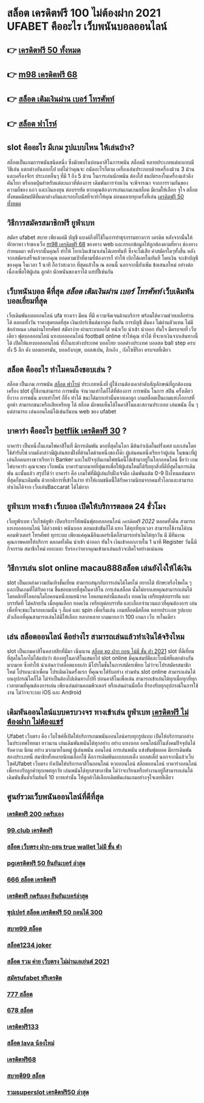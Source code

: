 # สล็อต เครดิตฟรี 100 ไม่ต้องฝาก 2021 UFABET คืออะไร เว็บพนันบอลออนไลน์

## 👉 [เครดิตฟรี 50 ทั้งหมด](https://www.ufaeat.com/regis-ufabet-master-free/)
## 👉 [m98 เครดิตฟรี 68](https://www.ufaeat.com/register/)
## 👉 [สล็อต เติมเงินผ่าน เบอร์ โทรศัพท์](https://www.ufaeat.com/credit-free-50/)
## 👉 [สล็อต ฟาโรห์](https://www.ufaeat.com/regis-ufabet-master-free/)

##  slot  คืออะไร มีเกม รูปแบบไหน ให้เล่นบ้าง?

 สล็อตเป็นเกมการพนันชนิดหนึ่ง ซึ่งมักพบในบ่อนคาสิโนการพนัน สล็อตมี หลายประเภทแต่ละแบบมี วิธีเล่น   แตกต่างกันออกไป แต่ไม่ว่าคุณจะ ถนัดอะไรก็ตาม เครื่องเล่นประกอบด้วยเครื่องม้วน 3 ม้วน และเครื่องจักร ประเภทอื่นๆ  ที่มี 1 ถึง 5 ม้วน ในการเล่นนักพนัน ต้องใส่ ธนบัตรลงในเครื่องแล้วดึงคันโยก หรือกดปุ่มสำหรับแต่ละแถวที่ต้องการ เดิมพันการจ่ายเงิน จะพิจารณา จากการรวมกันของความถี่ของ แถว และเงินลงทุน ต่อบรรทัด  หากคุณต้องการเล่นเกมเกมสล็อต มีเกมให้เลือก จุใจ  สล็อต ทั้งหมดมีสมบัติที่แตกต่างกันและรอบโบนัสที่จะทำให้คุณ ผ่อนคลายทุกครั้งที่เล่น
 [เครดิตฟรี 50 ทั้งหมด](https://www.ufaeat.com/register/)

## วิธีการสมัครสมาชิกฟรี  ยูฟ่าเบท  

สมัคร ufabet   สบาย เพียงแค่มี บัญชี  แบงค์กิ้งที่ใช้ในการทำธุรกรรมทางการ เครดิต หลังจากนั้นให้ ทักหาหา เจ้าของเว็บ [m98 เครดิตฟรี 68](https://www.ufaeat.com/credit-free-50/) ของทาง  web  และกรอกข้อมูลให้ถูกต้องตามที่ทาง ช่องทางกำหนดมา หลังจากนั้นคุณก็ ทำให้ โยกเงินเข้ามาเล่นได้เลยทันที ซึ่งจะไม่เสีย ค่าสมัครใดๆทั้งสิ้น หลังจากสมัครเสร็จแล้วหากคุณ ยอดตามเป้าที่ตามที่ต้องการก็  ทำให้ เบิกได้เลยในทันที โดยเงิน จะเข้าบัญชีของคุณ  ในเวลา 1 นาที ถือว่าสะดวก ที่สุดแล้วใน ณ ตอนนี้ นอกจากนี้ยังเพิ่ม ข้อเสนอใหม่ อย่างต่อเนื่องเพื่อให้ผู้เล่น ลูกค้า นักพนันของเราได้ แฮปปี้เช่นกัน

## เว็บพนันบอล ดีที่สุด *สล็อต เติมเงินผ่าน เบอร์ โทรศัพท์* เว็บเดิมพันบอลเยี่ยมที่สุด

 เว็บเดิมพันบอลออนไลน์  ufa ทางเรา มีคน ที่มี ความจัดเจนด้านบริการ พร้อมให้ความช่วยเหลือท่านได้  ตลอดทั้งวัน   ราคาสุดยอดที่สุด  เงินเปอร์เซ็นต์มากสุด  ยืนยัน   การบัญชี  มั่นคง  ไม่ผ่านตัวแทน  ไม่มีข้อกำหนด   เล่นผ่านโทรศัพท์  สมัครง่าย  ผ่านระบบออโต้ หน้าเว็บ   นำเข้า   นำออก ทันใจ มีครบจบที่ เว็บ เดียว ฟุตบอลออนไลน์ แทงบอลออนไลน์ football online ทำให้คุณ ทำได้ ที่จะหาเงินจากเส้นทางนี้ได้ เปิดให้แทงบอลออนไลน์ ทั้งในละต่างประเทศ บอลไทย  บอลต่างประเทศ บอลสด  ball step ครบทั้ง 5 ลีก ดัง  บอลเยอรมัน,  บอลอังกฤษ,  บอลสเปน, ลีกเอิง , กัลโซซีรีอา  ครบจบที่เดียว

## สล็อต  คืออะไร ทำไมคนถึงชอบเล่น ?

สล็อต เป็นเกม  การพนัน [สล็อต ฟาโรห์](https://www.ufaeat.com/) ประเภทหนึ่งที่ ผู้ใช้งานต้องเดาลำดับสัญลักษณ์ที่ถูกต้องบนเครื่อง slot   ผู้ใช้งานสามารถ   การพนัน จำนวนเท่าใดก็ได้ที่ต้องการ  การพนัน ในการ สปิน ครั้งเดียว ยิ่งวาง  การพนัน มากเท่าไหร่ ก็ยิ่ง ทำได้ ชนะได้มากเท่านั้นหากเดาถูก  เกมสล็อตเป็นเกมแห่งโอกาสที่ลูกค้า สามารถชนะหรือเสียเหรียญ ได้ สล็อต มักพบเห็นได้ในคาสิโนและสถานประกอบ  เล่นพนัน อื่น ๆ แต่สามารถ เล่นออนไลน์ได้เช่นกันบน web ของ ufabet 


## บาคาร่า คืออะไร [betflik เครดิตฟรี 30](https://www.ufaeat.com/credit-free-50/) ? 

บาคาร่า เป็นหนึ่งในเกมไพ่คาสิโนที่  มีการเดิมพัน มากที่สุดในโลก มีต้นกำเนิดในฝรั่งเศส และเล่นโดยใช้สำรับไพ่ เกมดังกล่าวมีผู้เล่นสองฝั่งที่ด้านใดด้านหนึ่งของโต๊ะ ผู้เล่นคนหนึ่งเรียกว่าผู้เล่น ในขณะที่ผู้เล่นอีกคนทางขวาเรียกว่า  Banker และในปัจจุบันเกมไพ่ชนิดนี้ได้เข้ามาอยู่ในโลกออนไลน์ ชื่อว่า  เกมไพ่บาคาร่า  คุณจะพบ  เว็บพนัน บาคาร่ามากมายที่ทุ่มเทเพื่อให้ผู้เล่นใหม่ได้รับทุกสิ่งที่ดีที่สุดในการเดิมพัน  ฉะนั้นแล้ว สรุปได้ว่า บาคาร่า คือ เกมไพ่ที่มีผู้เล่นกับฝั่งเจ้ามือ เดิมพันแต้ม 0-9 ฝั่งไหนแต้มมากที่สุดก็ชนะเดิมพัน ด้วยกติการที่เข้าในง่าย ทำให้เกมชนิดนี้่ได้รับความนิยมจากคนทั่วโลกและสามารถทำเงินได้จาก เว็บเล่นBaccarat  ได้ไม่ยาก

##  ยูฟ่าเบท ทางเข้า  เว็บบอล  เปิดให้บริการตลอด 24 ชั่วโมง

 เว็บยูฟ่าเบท เว็บไซต์ยูฟ่า เปิดบริการให้พนันฟุตบอลออนไลน์   *เครดิตฟรี 2022*  ตลอดทั้งคืน สามารถแทงบอลออนไลน์ ได้ล่วงหน้า  พนันบอล  ตอนแข่งขันก็ได้  แทง ได้ทุกที่ทุกเวลา สามารถใช้งานได้บน คอมพิวเตอร์ โทรศัพท์ ทุกระบบ เพียงแค่คุณมีอินเตอร์เน็ตก็สามารถทำเงินได้ทุกวัน มี มีทีมงาน คุณภาพคอยให้บริการ ตลอดทั้งคืน  นำเข้า   นำออก ทันใจ เงินเข้าออกภายใน 1 นาที  Register วันนี้มีกิจกรรม  สมาชิกใหม่ เยอะแยะ รับรองว่าหากคุณเข้ามาเล่นแล้วจะติดใจอย่างแน่นอน 


## วิธีการเล่น slot online  **macau888สล็อต** เล่นยังไงให้ได้เงิน

 slot เป็นแหล่งความบันเทิงชั้นเยี่ยม สามารถสนุกกับการเล่นได้โดยไม่ อยากได้ ทักษะหรือโชคใด ๆ และเป็นเกมที่ได้รับความ ชื่นชอบมากที่สุดในคาสิโน  การเล่นสล็อต นั้นไม่ยากเลยคุณสามารถเล่นได้โดยคลิกที่ไอคอนใดไอคอนหนึ่งบนหน้าจอ ไอคอนเหล่านี้แสดงถึง ยอดเงิน เหรียญต่อบรรทัด และบรรทัดที่ ไม่คล้ายกัน เมื่อคุณเลือก ยอดเงิน  เหรียญต่อบรรทัด และเลือกจำนวนแถวที่คุณต้องการ เล่นเพื่อที่จะชนะในรอบเกมนั้น ๆ ก็แค่ แตะ   spin เพื่อเริ่มเล่น เกมสล็อตมีสล็อต หลายประเภท รูปแบบ ตัวเลือกที่คุณสามารถเล่นได้มีให้เลือก หลากหลาย เกมมากกว่า 100 เกมภ เว็บ ายในเดียว


## เล่น สล็อตออนไลน์ ดีอย่างไร สามารถเล่นแล้วทำเงินได้จริงไหม

 slot เป็นเกมคาสิโนคลาสสิกที่มีมา เนิ่นนาน  [สล็อต xo ฝาก ถอน ไม่มี ขั้น ต่ํา 2021](https://www.ufaeat.com/)  slot  ที่ดีเยี่ยมที่สุดในโลกไม่ได้แปลว่า ต้องอยู่ในคาสิโนเสมอไป  slot online มีคุณสมบัติและโบนัสที่แตกต่างกันมากมาย ซึ่งทำให้ น่าเล่นกว่าสล็อตแบบเก่า  มีโปรโมชั่นในการสมัครเพียบ ไม่ว่าจะโปรสมัครสมาชิกใหม่ โปรแนะนำเพื่อน โปรเติมเงินครั้งแรก ที่คุณจะได้รับอย่าง ท่วมท้น   slot online สามารถเล่นได้บนอุปกรณ์ใดก็ได้ ไม่จำเป็นต้องไปเดินทางไปที่ บ่อนคาสิโนเพื่อเล่น สามารถเข้าเล่นได้ทุกเมื่อทุกที่ทุกเวลาตามที่คุณต้องการเล่น เพียงเล่นผ่านคอมพิวเตอร์ หรือเล่นผ่านมือถือ ที่รองรับทุกอุปกรณ์ในการใช้งาน ไม่ว่าจะระบบ iOS และ Android

##  เดิมพันออนไลน์แบบครบวงจร ทางเข้าเล่น ยูฟ่าเบท [เครดิตฟรี ไม่ต้องฝาก ไม่ต้องแชร์](https://www.ufaeat.com/register/) 

Ufabet เว็บตรง  คือ  เว็บไซค์ที่เปิดให้บริการเกมพนันออนไลน์ครบทุกรูปแบบ เปิดให้บริการมาอย่างในประเทศไทยมา ยาวนาน  เล่นเดิมพันพนันได้ทุกอย่าง  อย่าง  แทงบอล ออนไลน์ที่ในสังคมปัจจุบันได้รับความ นิยม อย่าง  มากมายในหมู่ ผู้เล่นพนัน ออนไลน์  การเล่นพนัน แข่งขันฟุตบอล มีการเดิมพันสองประเภทนี่ สมาชิกทั้งหลายนิยมเลือกใช้  คือการเดิมพันแบบบอลเต็ง บอลสเต็ป นอกจากนี้แล้วเว็บไซค์Ufabet เว็บตรง  ยังเปิดให้บริการคาสิโนออนไลน์ หวยออนไลน์ สล็อตออนไลน์ บาคาร่าออนไลน์  เพื่อรองรับลูกค้าทุกเพศทุกวัย เล่นพนันได้ทุกสาขาอาชีพ ไม่ว่าจะเรียนหรือทำงานอยู่ก็สามารถเล่นได้ เดิมพันขั้นต่ำเริ่มต้นที่ 10 บาทเท่านั้น ให้ลูกค้าได้เลือกเดิมพันเล่นเกมอย่างจุใจเลยทีเดียว


## ศูนย์รวมเว็บพนันออนไลน์ที่ดีที่สุด

### [เครดิตฟรี 200 กดรับเอง](https://atom.io/themes/UFAEAT%20เว็บตรง%20ทางเข้า%20UFABET%20winner%201688%20เครดิตฟรี%20008%20สล็อต%20สมัครฟรี%20ฟรีเครดิต%20100%)
### [99.club เครดิตฟรี](https://atom.io/themes/UFAEAT%20เว็บตรง%20ทางเข้า%20UFABET%20สล็อต%20รอยัล%20008%20สล็อต%20สมัครฟรี%20ฟรีเครดิต%20100%)
### [สล็อต เว็บตรง ฝาก-ถอน true wallet ไม่มี ขั้น ต่ํา](https://atom.io/themes/UFAEAT%20เว็บตรง%20ทางเข้า%20UFABET%20ซุปเปอร์%20สล็อต%20ใหม่ล่าสุด%20008%20สล็อต%20สมัครฟรี%20ฟรีเครดิต%20100%)
### [pgเครดิตฟรี 50 ยืนยันเบอร์ ล่าสุด](https://atom.io/themes/UFAEAT%20เว็บตรง%20ทางเข้า%20UFABET%20sagame88%20เครดิตฟรี%20100%20008%20สล็อต%20สมัครฟรี%20ฟรีเครดิต%20100%)
### [666 สล็อต เครดิตฟรี](https://atom.io/themes/UFAEAT%20เว็บตรง%20ทางเข้า%20UFABET%20สล็อตamb%20008%20สล็อต%20สมัครฟรี%20ฟรีเครดิต%20100%)
### [เครดิตฟรี กดรับเอง ยืนยันเบอร์ล่าสุด](https://atom.io/themes/UFAEAT%20เว็บตรง%20ทางเข้า%20UFABET%20เครดิตฟรี%20ไม่ต้องฝาก%20ไม่ต้องแชร์%202022%20กดรับเอง%20008%20สล็อต%20สมัครฟรี%20ฟรีเครดิต%20100%)
### [ซุปเปอร์ สล็อต เครดิตฟรี 50 ถอนได้ 300](https://atom.io/themes/UFAEAT%20เว็บตรง%20ทางเข้า%20UFABET%20สล็อต%20hilorich%20008%20สล็อต%20สมัครฟรี%20ฟรีเครดิต%20100%)
### [สบาย99 สล็อต](https://atom.io/themes/UFAEAT%20เว็บตรง%20ทางเข้า%20UFABET%20สล็อตbetflik%20008%20สล็อต%20สมัครฟรี%20ฟรีเครดิต%20100%)
### [สล็อต1234 joker](https://atom.io/themes/UFAEAT%20เว็บตรง%20ทางเข้า%20UFABET%20สล็อต8899%20008%20สล็อต%20สมัครฟรี%20ฟรีเครดิต%20100%)
### [สล็อต รวม ค่าย เว็บตรง ไม่ผ่านเอเย่นต์ 2021](https://atom.io/themes/UFAEAT%20เว็บตรง%20ทางเข้า%20UFABET%20สล็อต888ฟรีเครดิต%202021%20008%20สล็อต%20สมัครฟรี%20ฟรีเครดิต%20100%)
### [สมัครufabet ฟรีเครดิต](https://atom.io/themes/UFAEAT%20เว็บตรง%20ทางเข้า%20UFABET%20lavaเครดิตฟรี50%20008%20สล็อต%20สมัครฟรี%20ฟรีเครดิต%20100%)
### [777 สล็อต](https://atom.io/themes/UFAEAT%20เว็บตรง%20ทางเข้า%20UFABET%20ufabet168%20สล็อต%20008%20สล็อต%20สมัครฟรี%20ฟรีเครดิต%20100%)
### [678 สล็อต](https://atom.io/themes/UFAEAT%20เว็บตรง%20ทางเข้า%20UFABET%20เครดิตฟรี50%20mega168%20008%20สล็อต%20สมัครฟรี%20ฟรีเครดิต%20100%)
### [เครดิตฟรี133](https://atom.io/themes/UFAEAT%20เว็บตรง%20ทางเข้า%20UFABET%20สล็อต%20โปร%20100%20008%20สล็อต%20สมัครฟรี%20ฟรีเครดิต%20100%)
### [สล็อต lava น้องใหม่](https://atom.io/themes/UFAEAT%20เว็บตรง%20ทางเข้า%20UFABET%20เครดิตฟรี%2050%20ถอนได้%20300%20008%20สล็อต%20สมัครฟรี%20ฟรีเครดิต%20100%)
### [เครดิตฟรี68](https://atom.io/themes/UFAEAT%20เว็บตรง%20ทางเข้า%20UFABET%20ทางเข้าsuperslot%20เครดิตฟรี50%20008%20สล็อต%20สมัครฟรี%20ฟรีเครดิต%20100%)
### [สบายดี99 สล็อต](https://atom.io/themes/UFAEAT%20เว็บตรง%20ทางเข้า%20UFABET%20เครดิตฟรี%20กดรับเอง%2050%20008%20สล็อต%20สมัครฟรี%20ฟรีเครดิต%20100%)
### [รวมsuperslot เครดิตฟรี50 ล่าสุด](https://atom.io/themes/UFAEAT%20เว็บตรง%20ทางเข้า%20UFABET%20superslot%20888%20เครดิตฟรี%2050%20ยืนยันเบอร์%20008%20สล็อต%20สมัครฟรี%20ฟรีเครดิต%20100%)